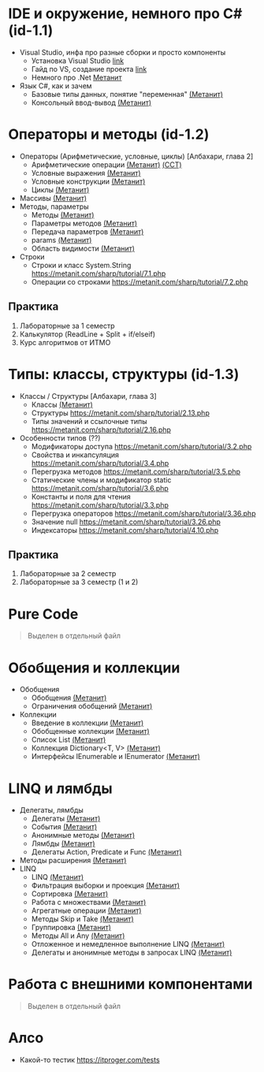 # IDE и окружение, немного про C# (id-1.1)
- Visual Studio, инфа про разные сборки и просто компоненты
  - Установка Visual Studio [link](https://docs.microsoft.com/ru-ru/visualstudio/install/install-visual-studio?view=vs-2019)
  - Гайд по VS, создание проекта [link](https://docs.microsoft.com/ru-ru/visualstudio/get-started/csharp/visual-studio-ide?view=vs-2019)
  - Немного про .Net [Метанит](https://metanit.com/sharp/tutorial/1.1.php)
- Язык C#, как и зачем
  - Базовые типы данных, понятие "переменная" [(Метанит)](https://metanit.com/sharp/tutorial/2.1.php)
  - Консольный ввод-вывод [(Метанит)](https://metanit.com/sharp/tutorial/2.15.php)

# Операторы и методы (id-1.2)
- Операторы (Арифметические, условные, циклы) [Албахари, глава 2]
  - Арифметические операции [(Метанит)](https://metanit.com/sharp/tutorial/2.3.php) [(CCT)](https://www.completecsharptutorial.com/basic/assignment-operators.php)
  - Условные выражения [(Метанит)](https://metanit.com/sharp/tutorial/2.24.php)
  - Условные конструкции [(Метанит)](https://metanit.com/sharp/tutorial/2.5.php)
  - Циклы [(Метанит)](https://metanit.com/sharp/tutorial/2.6.php)
- Массивы [(Метанит)](https://metanit.com/sharp/tutorial/2.4.php)
- Методы, параметры
  - Методы [(Метанит)](https://metanit.com/sharp/tutorial/2.8)
  - Параметры методов [(Метанит)](https://metanit.com/sharp/tutorial/2.9.php)
  - Передача параметров [(Метанит)](https://metanit.com/sharp/tutorial/2.27.php)
  - params [(Метанит)](https://metanit.com/sharp/tutorial/2.27.php)
  - Область видимости [(Метанит)](https://metanit.com/sharp/tutorial/2.18.php)
- Строки
  - Строки и класс System.String https://metanit.com/sharp/tutorial/7.1.php
  - Операции со строками https://metanit.com/sharp/tutorial/7.2.php


## Практика
1. Лабораторные за 1 семестр
2. Калькулятор (ReadLine + Split + if/elseif)
3. Курс алгоритмов от ИТМО

# Типы: классы, структуры (id-1.3)
- Классы / Структуры [Албахари, глава 3]
  - Классы [(Метанит)](https://metanit.com/sharp/tutorial/3.1.php)
  - Структуры https://metanit.com/sharp/tutorial/2.13.php
  - Типы значений и ссылочные типы https://metanit.com/sharp/tutorial/2.16.php
- Особенности типов (??)
  - Модификаторы доступа https://metanit.com/sharp/tutorial/3.2.php
  - Свойства и инкапсуляция https://metanit.com/sharp/tutorial/3.4.php
  - Перегрузка методов https://metanit.com/sharp/tutorial/3.5.php
  - Статические члены и модификатор static https://metanit.com/sharp/tutorial/3.6.php
  - Константы и поля для чтения https://metanit.com/sharp/tutorial/3.3.php
  - Перегрузка операторов https://metanit.com/sharp/tutorial/3.36.php
  - Значение null https://metanit.com/sharp/tutorial/3.26.php
  - Индексаторы https://metanit.com/sharp/tutorial/4.10.php

## Практика
1. Лабораторные за 2 семестр
2. Лабораторные за 3 семестр (1 и 2)

# Pure Code
> Выделен в отдельный файл

# Обобщения и коллекции
- Обобщения
  - Обобщения [(Метанит)](https://metanit.com/sharp/tutorial/3.12.php)
  - Ограничения обобщений [(Метанит)](https://metanit.com/sharp/tutorial/3.38.php)
- Коллекции
  - Введение в коллекции [(Метанит)](https://metanit.com/sharp/tutorial/4.1.php)
  - Обобщенные коллекции [(Метанит)](https://metanit.com/sharp/tutorial/4.4.php)
  - Список List<T> [(Метанит)](https://metanit.com/sharp/tutorial/4.5.php)
  - Коллекция Dictionary<T, V> [(Метанит)](https://metanit.com/sharp/tutorial/4.9.php)
  - Интерфейсы IEnumerable и IEnumerator [(Метанит)](https://metanit.com/sharp/tutorial/4.11.php)

# LINQ и лямбды
- Делегаты, лямбды
  - Делегаты [(Метанит)](https://metanit.com/sharp/tutorial/3.13.php)
  - События [(Метанит)](https://metanit.com/sharp/tutorial/3.14.php)
  - Анонимные методы [(Метанит)](https://metanit.com/sharp/tutorial/3.15.php)
  - Лямбды [(Метанит)](https://metanit.com/sharp/tutorial/3.16.php)
  - Делегаты Action, Predicate и Func [(Метанит)](https://metanit.com/sharp/tutorial/3.33.php)
- Методы расширения [(Метанит)](https://metanit.com/sharp/tutorial/3.18.php)
- LINQ
  - LINQ [(Метанит)](https://metanit.com/sharp/tutorial/15.1.php)
  - Фильтрация выборки и проекция [(Метанит)](https://metanit.com/sharp/tutorial/15.2.php)
  - Сортировка [(Метанит)](https://metanit.com/sharp/tutorial/15.3.php)
  - Работа с множествами [(Метанит)](https://metanit.com/sharp/tutorial/15.4.php)
  - Агрегатные операции [(Метанит)](https://metanit.com/sharp/tutorial/15.5.php)
  - Методы Skip и Take [(Метанит)](https://metanit.com/sharp/tutorial/15.11.php)
  - Группировка [(Метанит)](https://metanit.com/sharp/tutorial/15.6.php)
  - Методы All и Any [(Метанит)](https://metanit.com/sharp/tutorial/15.10.php)
  - Отложенное и немедленное выполнение LINQ [(Метанит)](https://metanit.com/sharp/tutorial/15.8.php)
  - Делегаты и анонимные методы в запросах LINQ [(Метанит)](https://metanit.com/sharp/tutorial/15.9.php)

# Работа с внешними компонентами
> Выделен в отдельный файл

# Алсо

- Какой-то тестик https://itproger.com/tests